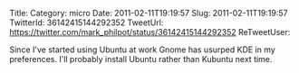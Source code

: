 Title: 
Category: micro
Date: 2011-02-11T19:19:57
Slug: 2011-02-11T19:19:57
TwitterId: 36142415144292352
TweetUrl: https://twitter.com/mark_philpot/status/36142415144292352
ReTweetUser: 

Since I've started using Ubuntu at work Gnome has usurped KDE in my preferences. I'll probably install Ubuntu rather than Kubuntu next time.
